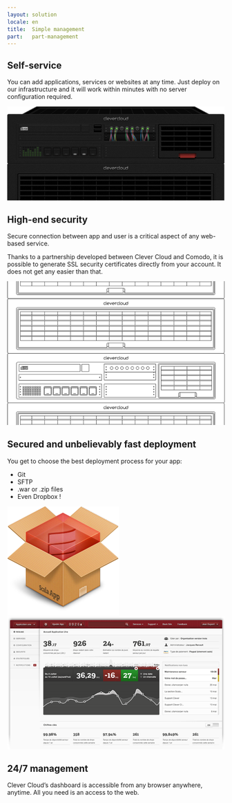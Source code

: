 ```yaml
---
layout: solution
locale: en
title:  Simple management
part:   part-management
---
```

<div id="part-self-service" class="full-bg">
   <div class="container">
      <div class="row">
         <div class="span4">
            <h2>Self-service</h2>
            <p>
               You can add applications, services or websites at any time. Just deploy on our infrastructure and it will work within minutes with no server configuration required. 
            </p>
         </div>
         <div class="span7 offset1"><img src="/img/solution/server-top.png" alt="server top"/></div>
      </div>
   </div>
</div>
<div id="part-optimum-security" class="full-bg">
   <div class="container">
      <div class="row">
         <div class="span4">
            <h2>High-end security</h2>
            <p>
				   Secure connection between app and user is a critical aspect of any web-based service.
			   </p>
			   <p>
			      Thanks to a partnership developed between Clever Cloud and Comodo, it is possible to generate SSL security certificates directly from your account. It does not get any easier than that.
            </p>
         </div>
         <div class="span7 offset1"><img src="/img/solution/server-bottom.png" alt="server bottom"/></div>
      </div>
   </div>
</div>
<div id="part-easy-use" class="full-bg">
   <div class="container">
      <div class="row">
         <div class="span5">
            <h2>Secured and unbelievably fast deployment</h2>
            <p>
               You get to choose the best deployment process for your app:&nbsp;
            </p>
			   <ul>
				   <li><i class="cc-icon-tick"> </i> Git</li>
				   <li><i class="cc-icon-tick"> </i> SFTP</li>
				   <li><i class="cc-icon-tick"> </i> .war or .zip files</li>
				   <li><i class="cc-icon-tick"> </i> Even Dropbox&nbsp;!</li>
			   </ul>
         </div>
         <div class="span4 offset2"><img src="/img/solution/scala-box.png" alt="scala box" /></div>
      </div>
   </div>
</div>
<div id="part-real-time" class="full-bg">
   <div class="container">
      <div class="row">
         <div class="span7"><img id="illus-dashboard" src="/img/solution/screen.png" alt="dashboard" /></div>
         <div class="span4 offset1">
            <h2>24/7 management</h2>
	         <p>
	            Clever Cloud’s dashboard is accessible from any browser anywhere, anytime. All you need is an access to the web.
	         </p>
         </div>
      </div>
   </div>
</div>
